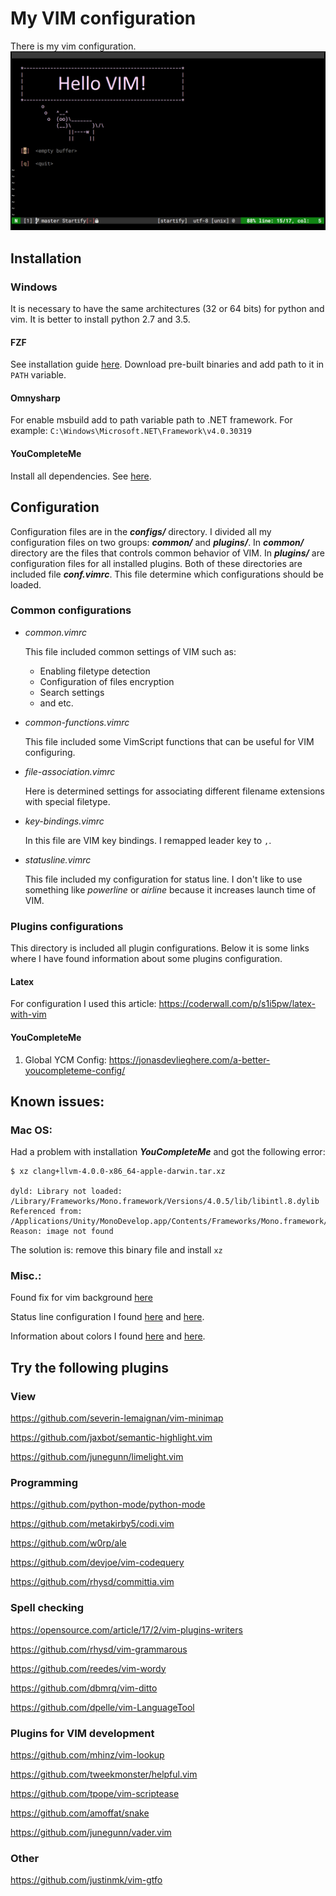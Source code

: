 # My VIM configuration
There is my vim configuration.
![VIM start screen](vim-start-screen.png)

## Installation
### Windows
It is necessary to have the same architectures (32 or 64 bits) for python and vim. It is better to install python 2.7 and 3.5.
#### FZF
See installation guide [here](https://github.com/junegunn/fzf#windows). Download pre-built binaries and add path to it in `PATH` variable.
#### Omnysharp
For enable msbuild add to path variable path to .NET framework. For example: 
`C:\Windows\Microsoft.NET\Framework\v4.0.30319`
#### YouCompleteMe
Install all dependencies. See [here](https://github.com/Valloric/YouCompleteMe#windows).

## Configuration
Configuration files are in the ***configs/*** directory. I divided all my configuration files on two groups: ***common/*** and ***plugins/***. In ***common/*** directory are the files that controls common behavior of VIM. In ***plugins/*** are configuration files for all installed plugins. Both of these directories are included file ***conf.vimrc***. This file determine which configurations should be loaded.

### Common configurations
* *common.vimrc*

  This file included common settings of VIM such as:
  * Enabling filetype detection
  * Configuration of files encryption
  * Search settings
  * and etc.
* *common-functions.vimrc*

  This file included some VimScript functions that can be useful for VIM configuring.
* *file-association.vimrc*

  Here is determined settings for associating different  filename extensions with special filetype.
* *key-bindings.vimrc*

  In this file are VIM key bindings. I remapped leader key to `,`.
* *statusline.vimrc*

  This file included my configuration for status line. I don't like to use something like *powerline* or *airline* because it increases launch time of VIM.

### Plugins configurations
This directory is included all plugin configurations. Below it is some links where I have found information about some plugins configuration.
#### Latex
For configuration I used this article: https://coderwall.com/p/s1i5pw/latex-with-vim
#### YouCompleteMe
1. Global YCM Config: https://jonasdevlieghere.com/a-better-youcompleteme-config/

## Known issues:
### Mac OS:
Had a problem with installation ***YouCompleteMe*** and got the following error:
```
$ xz clang+llvm-4.0.0-x86_64-apple-darwin.tar.xz

dyld: Library not loaded: /Library/Frameworks/Mono.framework/Versions/4.0.5/lib/libintl.8.dylib
Referenced from: /Applications/Unity/MonoDevelop.app/Contents/Frameworks/Mono.framework/Versions/Current/bin/xz
Reason: image not found
```
The solution is: remove this binary file and install `xz`

### Misc.:
Found fix for vim background [here](https://sunaku.github.io/vim-256color-bce.html)

Status line configuration I found [here](https://gabri.me/blog/diy-vim-statusline) and [here](http://vim.wikia.com/wiki/Change_statusline_color_to_show_insert_or_normal_mode).

Information about colors I found [here](http://vim.wikia.com/wiki/Xterm256_color_names_for_console_Vim) and [here](https://upload.wikimedia.org/wikipedia/en/1/15/Xterm_256color_chart.svg).

## Try the following plugins
### View
https://github.com/severin-lemaignan/vim-minimap

https://github.com/jaxbot/semantic-highlight.vim

https://github.com/junegunn/limelight.vim

### Programming
https://github.com/python-mode/python-mode

https://github.com/metakirby5/codi.vim

https://github.com/w0rp/ale

https://github.com/devjoe/vim-codequery

https://github.com/rhysd/committia.vim

### Spell checking
https://opensource.com/article/17/2/vim-plugins-writers

https://github.com/rhysd/vim-grammarous

https://github.com/reedes/vim-wordy

https://github.com/dbmrq/vim-ditto

https://github.com/dpelle/vim-LanguageTool

### Plugins for VIM development
https://github.com/mhinz/vim-lookup

https://github.com/tweekmonster/helpful.vim

https://github.com/tpope/vim-scriptease

https://github.com/amoffat/snake

https://github.com/junegunn/vader.vim

### Other
https://github.com/justinmk/vim-gtfo

